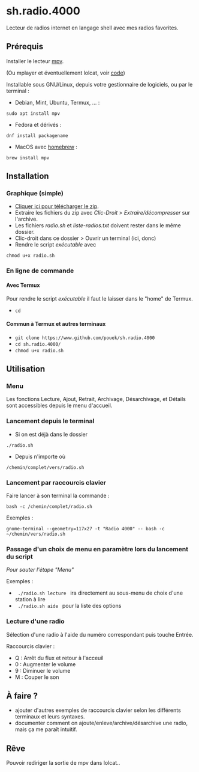# sh.radio.4000
Lecteur de radios internet en langage shell avec mes radios favorites.

## Prérequis

Installer le lecteur [mpv](https://mpv.io/).

(Ou mplayer et éventuellement lolcat, voir [code](https://github.com/pouek/sh.radio.4000/blob/main/radio.sh)) 

Installable sous GNU/Linux, depuis votre gestionnaire de logiciels, ou par le terminal :
- Debian, Mint, Ubuntu, Termux, ... :
```
sudo apt install mpv
```
- Fedora et dérivés :
```
dnf install packagename
```
- MacOS avec [homebrew](https://brew.sh/) :
```
brew install mpv
```

## Installation 
### Graphique (simple)
- [Cliquer ici pour télécharger le zip](https://github.com/pouek/sh.radio.4000/archive/refs/heads/main.zip).
- Extraire les fichiers du zip avec _Clic-Droit_ > _Extraire/décompresser_ sur l'archive.
- Les fichiers _radio.sh_ et _liste-radios.txt_ doivent rester dans le même dossier.
- Clic-droit dans ce dossier > Ouvrir un terminal (ici, donc)
- Rendre le script _exécutable_ avec
```
chmod u+x radio.sh 
```
### En ligne de commande
#### Avec Termux
Pour rendre le script _exécutable_ il faut le laisser dans le "home" de Termux.
- ``` cd ```
#### Commun à Termux et autres terminaux
- ``` git clone https://www.github.com/pouek/sh.radio.4000 ```
- ``` cd sh.radio.4000/ ```
- ``` chmod u+x radio.sh ```

## Utilisation
### Menu
Les fonctions Lecture, Ajout, Retrait, Archivage, Désarchivage, et Détails sont accessibles depuis le menu d'accueil.

### Lancement depuis le terminal
- Si on est déjà dans le dossier
```
./radio.sh
```
- Depuis n'importe où
```
/chemin/complet/vers/radio.sh
```
### Lancement par raccourcis clavier 

Faire lancer à son terminal la commande : 
```
bash -c /chemin/complet/radio.sh
```
Exemples :
```
gnome-terminal --geometry=117x27 -t "Radio 4000" -- bash -c ~/chemin/vers/radio.sh

```
### Passage d'un choix de menu en paramètre lors du lancement du script
_Pour sauter l'étape "Menu"_

Exemples : 
- ``` ./radio.sh lecture ``` ira directement au sous-menu de choix d'une station à lire
- ``` ./radio.sh aide ``` pour la liste des options

### Lecture d'une radio
Sélection d'une radio à l'aide du numéro correspondant puis touche Entrée.

Raccourcis clavier :
 - Q : Arrêt du flux et retour à l'acceuil
 - 0 : Augmenter le volume
 - 9 : Diminuer le volume
 - M : Couper le son

## À faire ?
- ajouter d'autres exemples de raccourcis clavier selon les différents terminaux et leurs syntaxes.
- documenter comment on ajoute/enleve/archive/désarchive une radio, mais ça me paraît intuitif.

## Rêve
Pouvoir rediriger la sortie de mpv dans lolcat..
